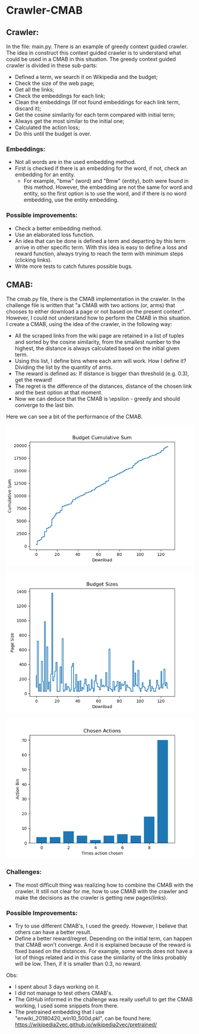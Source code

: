 # Crawler-CMAB

## Crawler:

In the file: main.py. There is an example of greedy context guided crawler.
The idea in construct this context guided crawler is to understand what could be used in a CMAB in this situation.
The greedy context guided crawler is divided in these sub-parts:
- Defined a term, we search it on Wikipedia and the budget;
- Check the size of the web page;
- Get all the links;
- Check the embeddings for each link;
- Clean the embeddings (If not found embeddings for each link term, discard it);
- Get the cosine similarity for each term compared with initial term;
- Always get the most similar to the initial one;
- Calculated the action loss;
- Do this until the budget is over.



### Embeddings: 

- Not all words are in the used embedding method.
- First is checked if there is an embedding for the word, if not, check an embedding for an entity.
    - For example, "bmw" (word) and "Bmw" (entity), both were found in this method. However, the embedding are not the same for word and entity, so the first option is to use the word, and if there is no word embedding, use the entity embedding.

### Possible improvements:
- Check a better embedding method.
- Use an elaborated loss function.
- An idea that can be done is defined a term and departing by this term arrive in other specific term. With this idea is easy to define a loss and reward function, always trying to reach the term with minimum steps (clicking links).
- Write more tests to catch futures possible bugs.


## CMAB:

The cmab.py file, there is the CMAB implementation in the crawler. In the challenge file is written that "a CMAB with two actions (or, arms) that chooses to either download a page or not based on the present context". However, I could not understand how to perform the CMAB in this situation.
I create a CMAB, using the idea of the crawler, in the following way:
- All the scraped links from the wiki page are retained in a list of tuples and sorted by the cosine similarity, from the smallest number to the highest, the distance is always calculated based on the initial given term.
- Using this list, I define bins where each arm will work. How I define it? Dividing the list by the quantity of arms.
- The reward is defined as: If distance is bigger than threshold (e.g. 0.3), get the reward!
- The regret is the difference of the distances, distance of the chosen link and the best option at that moment.
- Now we can deduce that the CMAB is \epsilon - greedy and should converge to the last bin.

Here we can see a bit of the performance of the CMAB. 

![Budget_Cumulative](Budget_Cumulative_Sum2.png "Budget Cumulative")

![Budget_Sizes](Budget_Sizes2.png "Pages Sizes")

![Chosen_Actions](Chosen_Actions2.png "Chosen Actions")

### Challenges:
- The most difficult thing was realizing how to combine the CMAB with the crawler. It still not clear for me, how to use CMAB with the crawler and make the decisions as the crawler is getting new pages(links).

### Possible Improvements:
- Try to use different CMAB's, I used the greedy. However, I believe that others can have a better result.
- Define a better reward/regret. Depending on the initial term, can happen that CMAB won't converge. And it is explained because of the reward is fixed based on the distances. For example, some words does not have a lot of things related and in this case the similarity of the links probably will be low. Then, if it is smaller than 0.3, no reward.


Obs: 
- I spent about 3 days working on it. 
- I did not manage to test others CMAB's. 
- The GitHub informed in the challenge was really usefull to get the CMAB working, I used some snippets from there. 
- The pretrained embedding that I use "enwiki_20180420_win10_500d.pkl", can be found here: https://wikipedia2vec.github.io/wikipedia2vec/pretrained/
